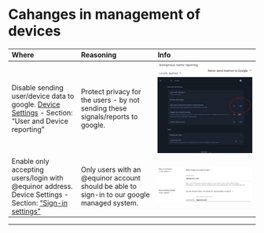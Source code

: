 # Cahanges in management of devices


|Where|Reasoning|Info|
|:----|:--------|:---|
|Disable sending user/device data to google. [Device Settings](https://admin.google.com/ac/chrome/settings/device) - Section: “User and Device reporting”|Protect privacy for the users - by not sending these signals/reports to google.|![image](images/diagnostic-toggle-setting.jpg)![image](images/diagnostic-toggle.jpg)|
|Enable only accepting users/login with @equinor address. Device Settings - Section: [“Sign-in settings”](https://admin.google.com/ac/chrome/settings/device)|Only users with an @equinor account should be able to sign-in to our google managed system.|![image](images/user-login-with-equinoradr.jpg)|

---